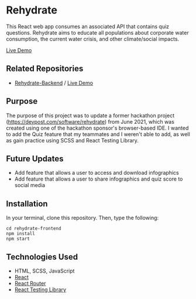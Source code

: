 # Rehydrate

This React web app consumes an associated API that contains quiz questions.  Rehydrate aims to educate all populations about corporate water consumption, the current water crisis, and other climate/social impacts.

[Live Demo](https://raych2.github.io/rehydrate-frontend/#/)

## Related Repositories
* [Rehydrate-Backend](https://github.com/raych2/rehydrate-backend) / [Live Demo](https://rehydrate-quiz.herokuapp.com/questions)

## Purpose
The purpose of this project was to update a former hackathon project (https://devpost.com/software/rehydrate) from June 2021, which was created using one of the hackathon sponsor's browser-based IDE.  I wanted to add the Quiz feature that my teammates and I weren't able to add, as well as gain practice using SCSS and React Testing Library.

## Future Updates
* Add feature that allows a user to access and download infographics
* Add feature that allows a user to share infographics and quiz score to social media

## Installation
In your terminal, clone this repository. Then, type the following:
```
cd rehydrate-frontend
npm install
npm start
```

## Technologies Used
* HTML, SCSS, JavaScript
* [React](https://reactjs.org/)
* [React Router](https://reactrouter.com/docs/en/v6)
* [React Testing Library](https://testing-library.com/)